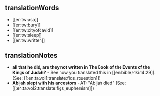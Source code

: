 ## translationWords

* [[en:tw:asa]]
* [[en:tw:bury]]
* [[en:tw:cityofdavid]]
* [[en:tw:sleep]]
* [[en:tw:written]]

## translationNotes

* **all that he did, are they not written in The Book of the Events of the Kings of Judah?** - See how you translated this in [[en:bible:notes:1ki:14:29]]. (See: [[:en:ta:vol1:translate:figs_rquestion]])
* **Abijah slept with his ancestors** - AT: "Abijah died" (See: [[:en:ta:vol2:translate:figs_euphemism]])
